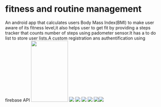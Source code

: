 # fitness and routine management
An android app that calculates users Body Mass Index(BMI) to make user aware of its
fitness level,it also helps user to get fit by providing a steps tracker that counts number of steps using padometer sensor.It has
a to do list to store user lists.A custom registration ans authentification using firebase API
<img src="project pics/bmi/1.png" width=120 height=200>
<img src="project pics/bmi/2.png"  >
<img src="project pics/bmi/3.png"  >
<img src="project pics/bmi/4.png"  >
<img src="project pics/bmi/5.png"  >
<img src="project pics/bmi/6.png"  ><img src="project pics/bmi/7.png"  >
